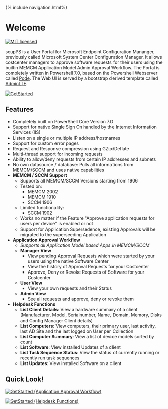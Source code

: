 {% include navigation.html%}

# Welcome

[![MIT licensed](https://img.shields.io/badge/license-MIT-blue.svg)](https://raw.githubusercontent.com/RobinBeismann/scupPS/master/LICENSE)


scupPS is a User Portal for Microsoft Endpoint Configuration Mananger, previously called Microsoft System Center Configuration Manager.
It allows costcenter managers to approve software requests for their users using the builtin MEMCM Application Model Admin Approval Workflow.
The Portal is completely written in Powershell 7.0, based on the Powershell Webserver called [Pode](https://github.com/Badgerati/Pode).
The Web UI is served by a bootstrap derived template called [AdminLTE](https://github.com/ColorlibHQ/AdminLTE).

[![GetStarted](https://img.shields.io/badge/-Get%20Started!-green.svg?longCache=true&style=for-the-badge)](./Getting-Started/Installation)

## Features

* Completely built on PowerShell Core Version 7.0
* Support for native Single Sign On handled by the Internet Information Services (IIS) 
* Listen on a single or multiple IP address/hostnames
* Support for custom error pages
* Request and Response compression using GZip/Deflate
* Multi-thread support for incoming requests
* Ability to allow/deny requests from certain IP addresses and subnets
* No own datasource / database: Pulls all informations from MEMCM/SCCM and uses native capabilities
* **MEMCM / SCCM Support**
  * Supports all MEMCM/SCCM Versions starting from 1906
  * Tested on:
    * MEMCM 2002
    * MEMCM 1910
    * SCCM 1906
  * Limited functionality:
    * SCCM 1902
  * Works no matter if the Feature "Approve application requests for users per device" is enabled or not
  * Support for Application Supersedence, existing Approvals will be migrated to the superseeding Application
* **Application Approval Workflow**
  * *Supports all Application Model based Apps in MEMCM/SCCM*
  * **Manager View**
    * View pending Approval Requests which were started by your users using the native Software Center
    * View the history of Approval Requests for your Costcenter
    * Approve, Deny or Revoke Requests of Software for your Costcenter
  * **User View**
    * View your own requests and their Status
  * **Admin View**
    * See all requests and approve, deny or revoke them
* **Helpdesk Functions**
  * **List Client Details**: View a hardware summary of a client (Manufacturer, Model, Serialnumber, Name, Domain, Memory, Disks and Config Manager Client details)
  * **List Computers**: View computers, their primary user, last activity, last AD Site and the last logged on User per Collection
  * **List Computer Summary**: View a list of device models sorted by count
  * **List Software**: View installed Updates of a client
  * **List Task Sequence Status**: View the status of currently running or recently run task sequences
  * **List Updates**: View installed Software on a client


## Quick Look!

[![GetStarted (Application Approval Workflow)](https://img.shields.io/badge/-Get%20Started%20(Approval%20Workflow)!-green.svg?longCache=true&style=for-the-badge)](./Look-and-Feel/Approval-Workflow)

[![GetStarted (Helpdesk Functions)](https://img.shields.io/badge/-Get%20Started%20(Helpdesk%20Functions)!-blue.svg?longCache=true&style=for-the-badge)](./Look-and-Feel/Helpdesk)
